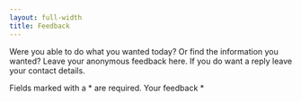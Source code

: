 ```yaml
---
layout: full-width
title: Feedback
---
```

Were you able to do what you wanted today? Or find the information you wanted? Leave your anonymous feedback here. If you do want a reply leave your contact details.

Fields marked with a * are required.
Your feedback *

